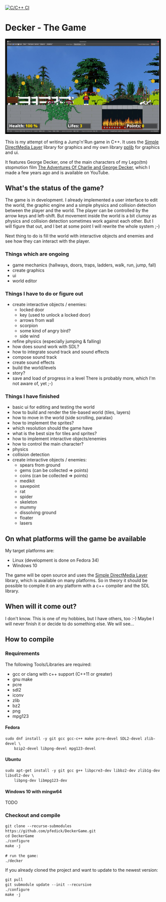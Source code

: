 [![C/C++ CI](https://github.com/pfedick/DeckerGame/actions/workflows/c-cpp.yml/badge.svg)](https://github.com/pfedick/DeckerGame/actions/workflows/c-cpp.yml)

# Decker - The Game

<p align="center">
  <img src="https://github.com/pfedick/DeckerGame/raw/main/res/screenshots/Screenshot_20210724_193500.jpg" />
</p>


This is my attempt of writing a Jump'n'Run game in C++. It uses the [Simple DirectMedia Layer](https://www.libsdl.org/) library for graphics and my own library [pplib](https://github.com/pfedick/pplib) for graphics and ui.

It features George Decker, one of the main characters of my Lego(tm) stopmotion film [The Adventures Of Charlie and George Decker](https://youtu.be/-aJDTe_obKI), which I made a few years ago and is available on YouTube.


## What's the status of the game?
The game is in development. I already implemented a user interface to edit the world,
the graphic engine and a simple physics and collision detection between the player
and the world. The player can be controlled by the arrow keys and left-shift. But
movement inside the world is a bit clumsy as physics and collision detection sometimes
work against each other. But I will figure that out, and I bet at some point I will
rewrite the whole system ;-)

Next thing to do is fill the world with interactive objects and enemies and see how
they can interact with the player.

### Things which are ongoing
- game mechanics (hallways, doors, traps, ladders, walk, run, jump, fall)
- create graphics
- ui
- world editor

### Things I have to do or figure out
- create interactive objects / enemies:
    - locked door
    - key (used to unlock a locked door)
    - arrows from wall
    - scorpion
    - some kind of angry bird?
    - side wind
- refine physics (especially jumping & falling) 
- how does sound work with SDL?
- how to integrate sound track and sound effects
- compose sound track
- create sound effects
- build the world/levels
- story?
- save and load of progress in a level
There is probably more, which I'm not aware of, yet ;-)

### Things I have finished
- basic ui for editing and testing the world
- how to build and render the tile-based world (tiles, layers)
- how to move in the world (side scrolling, paralax)
- how to implement the sprites?
- which resolution should the game have
- what is the best size for tiles and sprites?
- how to implement interactive objects/enemies
- how to control the main character?
- physics
- collision detection
- create interactive objects / enemies:
    - spears from ground
    - gems (can be collected => points)
    - coins (can be collected  => points)
    - medikit
    - savepoint
    - rat
    - spider
    - skeleton
    - mummy
    - dissolving ground
    - floater
    - lasers
    


## On what platforms will the game be available
My target platforms are:

- Linux (development is done on Fedora 34)
- Windows 10

The game will be open source and uses the [Simple DirectMedia Layer](https://www.libsdl.org/)
library, which is available on many platforms. So in theory it should be possible to
compile it on any platform with a c++ compiler and the SDL library.

## When will it come out?
I don't know. This is one of my hobbies, but I have others, too :-)
Maybe I will never finish it or decide to do something else. We will see...

## How to compile
### Requirements
The following Tools/Libraries are required:
- gcc or clang with c++ support (C++11 or greater)
- gnu make
- pcre
- sdl2
- iconv
- zlib
- bz2
- png
- mpg123

#### Fedora
    sudo dnf install -y git gcc gcc-c++ make pcre-devel SDL2-devel zlib-devel \
        bzip2-devel libpng-devel mpg123-devel
        
#### Ubuntu
    sudo apt-get install -y git gcc g++ libpcre3-dev libbz2-dev zlib1g-dev libsdl2-dev \
        libpng-dev libmpg123-dev
        
#### Windows 10 with mingw64
TODO

### Checkout and compile

    git clone --recurse-submodules https://github.com/pfedick/DeckerGame.git
    cd DeckerGame
    ./configure
    make -j
    
    # run the game:
    ./decker
    
If you already cloned the project and want to update to the newest version:

    git pull
    git submodule update --init --recursive
    ./configure
    make -j
    
    
    






